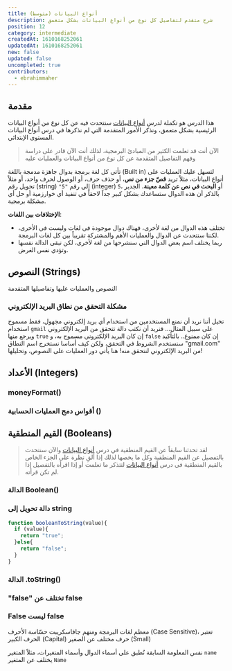 ```yaml
---
title: أنواع البيانات (متوسط)
description: شرح متقدم لتفاصيل كل نوع من أنواع البيانات بشكل متعمق
position: 12
category: intermediate
createdAt: 1610168252061
updatedAt: 1610168252061
new: false
updated: false
uncompleted: true
contributors:
  - ebrahimmaher
---
```


## مقدمة
هذا الدرس هو تكملة لدرس [أنواع البيانات](/tutorials/algorithms/fundamentals/datatypes) سنتحدث فيه عن كل نوع من أنواع البيانات الرئيسية بشكل متعمق، ونذكر اﻷمور المتقدمة التي لم نذكرها في درس أنواع البيانات المستوى اﻹبتدائي.

> اﻵن أنت قد تعلمت الكثير من المبادئ البرمجية، لذلك أنت اﻵن قادر على دراسة وفهم التفاصيل المتقدمة عن كل نوع من أنواع البيانات والعمليات عليه

تأتي كل لغة برمجة بدوال جاهزة مدمجة باللغة (Built in) لتسهل عليك العمليات على أنواع البيانات، مثلاً تريد **قصّ جزء من نص**، أو حذف حرف، أو الوصول لحرف واحد، أو مثلاً تحويل رقم (string) `"5"` إلى رقم (integer) `5`، أو **البحث في نص عن كلمة معينة**، الجدير بالذكر أن هذه الدوال ستساعدك بشكل كبير جداً لاحقاً في تنفيذ أي خوارزمية أو حل أي مشكلة برمجية.

<base-alert type="info">

**اﻹختلافات بين اللغات**:

- تختلف هذه الدوال من لغة لأخرى، فهناك دوال موجودة في لغات وليست في اﻷخرى، لكننا سنتحدث عن الدوال والعمليات اﻷهم والمشتركة تقريباً بين كل لغات البرمجة.
- ربما يختلف اسم بعض الدوال التي سنشرحها من لغة لأخرى، لكن تبقى الدالة نفسها وتؤدي نفس الغرض.

</base-alert>

## النصوص (Strings)
النصوص والعمليات عليها وتفاصيلها المتقدمة

### مشكلة التحقق من نطاق البريد اﻹلكتروني
تخيل أننا نريد أن نمنع المستخدمين من استخدام أي بريد إلكتروني مجهول، فقط مسموح استخدام `gmail` على سبيل المثال... فنريد أن نكتب دالة تتحقق من البريد اﻹلكتروني ويرجع منها `true` إن كان البريد اﻹلكتروني مسموح به، و `false` إن كان ممنوع..
بالتأكيد سنستخدم الشروط في التحقق، ولكن كيف أساسا نستخرج اسم النطاق "gmail.com" من البريد اﻹلكتروني لنتحقق منه! هنا يأتي دور العمليات على النصوص، وتحليلها!


## اﻷعداد (Integers)
### moneyFormat()

### أقواس دمج العمليات الحسابية ()

## القيم المنطقية (Booleans)
> لقد تحدثنا سابقاً عن القيم المنطقية في درس 
>[أنواع البيانات](/tutorials/algorithms/fundamentals/datatypes#boolean---القيمة-المنطقية) 
>واﻵن سنتحدث بالتفصيل عن القيم المنطقية وكل ما يخصها لذلك إذا ألقِ نظرة على الجزء الخاص بالقيم المنطقية في درس 
>[أنواع البيانات](/tutorials/algorithms/fundamentals/datatypes#boolean---القيمة-المنطقية)
> لتتذكر ما تعلمت أو إذا اقرأه بالتفصيل إذا لم تكن قرأته.

### الدالة Boolean()

### دالة تحويل إلى string
```js
function booleanToString(value){
  if (value){
    return "true";
  }else{
    return "false";
  }
}
```
### الدالة .toString()

### "false" تختلف عن false
<!-- استخدم الدالة Boolean() للتحقق -->
### False ليست false
معظم لغات البرمجة ومنهم جافاسكريبت حسّاسة اﻷحرف (Case Sensitive)، تعتبر الحرف الكبير (Capital) حرف مختلف عن الصغير (Small)

<base-alert type="info">

نفس المعلومة السابقة تُطبق على أسماء الدوال وأسماء المتغيرات، مثلاً المتغير `name` يختلف عن المتغير `Name`

</base-alert>
